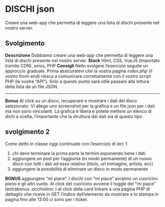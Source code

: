 DISCHI json
===
Creare una web-app che permetta di leggere una lista di dischi presente nel nostro server.
## Svolgimento

**Descrizione**
Dobbiamo creare una web-app che permetta di leggere una lista di dischi presente nel nostro server.
**Stack**
Html, CSS, VueJS (importato tramite CDN), axios, PHP
**Consigli**
Nello svolgere l’esercizio seguite un approccio graduale.
Prima assicuratevi che la vostra pagina *index.php* (il vostro front-end) riesca a comunicare correttamente con il vostro script PHP (le vostre “API”).
Solo a questo punto sarà utile passare alla lettura della lista da un file JSON.
****
**Bonus**
Al click su un disco, recuperare e mostrare i dati del disco selezionato.
Vi allego uno screenshot per la grafica e un file json per i dati ma non sono vincolanti.
La grafica è libera e potete mettere un elenco di dichi a scelta, l’importante che la struttura dei dati sia di questo tipo


## svolgimento 2

Come detto in classe oggi continuate con l’esercizio di ieri:
1
1. chi deve terminare la prima parte la termini esponendo bene i dati
2. aggiungere un post per l’aggiunta (in modo permanente) di un nuovo disco con tutti i dati ad esso relativo (titolo, url immagine, artista, ecc)
3. aggiungere la possibilità di eliminare un disco in modo permanente

**BONUS**
aggiungere “mi piace”. I dischi con “mi piace” avranno un cuoricino pieno e gli altri vuoto. Al click del cuoricino avviene il toggle del “mi piace”
(extrabonus :occhiolino: ) al click della card linkare a una pagina PHP di dettaglio che riceve in GET l’indice dell’elemento da mostrare e lo stampa in pagina
fino alle 13:00 ci sono per i ticket.